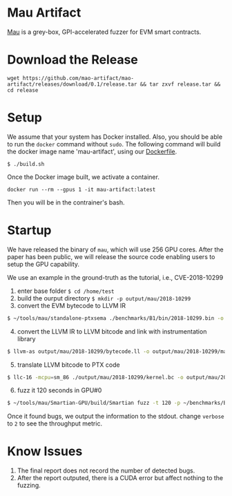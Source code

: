 Mau Artifact
========

[Mau](https://github.com/) is a grey-box, GPI-accelerated fuzzer for
EVM smart contracts. 

# Download the Release
```
wget https://github.com/mao-artifact/mao-artifact/releases/download/0.1/release.tar && tar zxvf release.tar && cd release
```

# Setup

We assume that your system has Docker installed. Also, you should be able to run
the `docker` command without `sudo`. The following command will build the
docker image name 'mau-artifact', using our [Dockerfile](./Dockerfile).

```
$ ./build.sh
```
Once the Docker image built, we activate a container.
```
docker run --rm --gpus 1 -it mau-artifact:latest
```
Then you will be in the contrainer's bash.

# Startup
We have released the binary of `mau`, which will use 256 GPU cores. After the paper has been public, we will release the source code enabling users to setup the GPU capability.

We use an example in the ground-truth as the tutorial, i.e., CVE-2018-10299

1. enter base folder `$ cd /home/test`
2. build the ourput directory `$ mkdir -p output/mau/2018-10299`
3. convert the EVM bytecode to LLVM IR 
```bash
$ ~/tools/mau/standalone-ptxsema ./benchmarks/B1/bin/2018-10299.bin -o output/mau/2018-10299/bytecode.ll --hex --fsanitize=intsan --dump
```
4. convert the LLVM IR to LLVM bitcode and link with instrumentation library
```bash
$ llvm-as output/mau/2018-10299/bytecode.ll -o output/mau/2018-10299/main.bc && llvm-link output/mau/2018-10299/main.bc ~/tools/mau/rt.o.bc -o output/mau/2018-10299/kernel.bc
```
5. translate LLVM bitcode to PTX code
```bash
$ llc-16 -mcpu=sm_86 ./output/mau/2018-10299/kernel.bc -o output/mau/2018-10299/kernel.ptx
```
6. fuzz it 120 seconds in GPU#0
```bash
$ ~/tools/mau/Smartian-GPU/build/Smartian fuzz -t 120 -p ~/benchmarks/B1/bin/2018-10299.bin -a ~/benchmarks/B1/abi/2018-10299.abi -k ~/output/mau/2018-10299/kernel.ptx -v 0 -o ~/output/mau/2018-10299/ -g 0
```
Once it found bugs, we output the information to the stdout.
change `verbose` to `2` to see the throughput metric.

# Know Issues
1. The final report does not record the number of detected bugs.
2. After the report outputed, there is a CUDA error but affect nothing to the fuzzing.
